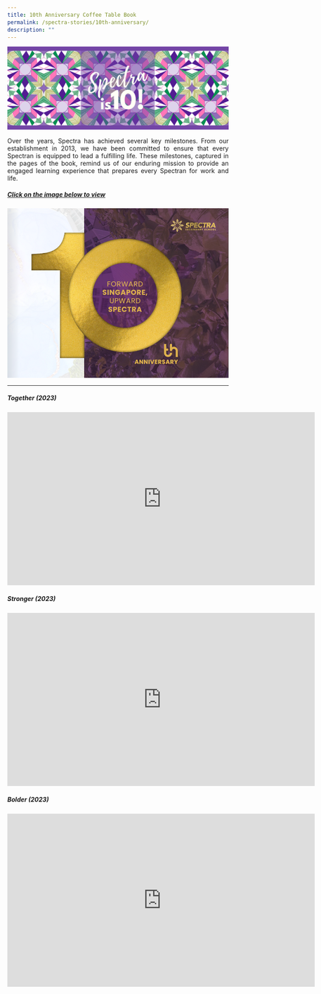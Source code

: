 ```yaml
---
title: 10th Anniversary Coffee Table Book
permalink: /spectra-stories/10th-anniversary/
description: ""
---
```

<img style="width:800px" src="/images/spectra%20is%2010.png">

<p align="justify">Over the years, Spectra has achieved several key milestones. From our establishment in 2013, we have been committed to
ensure that every Spectran is equipped to lead a fulfilling life. These milestones, captured in the pages of the book, remind us of
our enduring mission to provide an engaged learning experience that prepares every Spectran for work and life.</p>

##### [Click on the image below to view](https://drive.google.com/file/d/1nhzBStoVA52u9rapzk2uleOxfsC6wRvo/view?usp=drive_link)
<a target="new" href="https://drive.google.com/file/d/1Qwz7DhxwpbniK1vI9nacwoIgkRalA3fP/view?usp=drive_link"><img style="width:800px" src="/images/spectra%20coffee%20table%20book%202023.png"></a>

***

##### **Together (2023)**

<iframe allowfullscreen="" allow="accelerometer; autoplay; clipboard-write; encrypted-media; gyroscope; picture-in-picture; web-share" frameborder="0" title="YouTube video player" src="https://www.youtube.com/embed/gHzHoZhMrSc?si=-6eHAFUDXtY3FtXY" height="394" width="700"></iframe>



##### **Stronger (2023)**

<iframe allowfullscreen="" allow="accelerometer; autoplay; clipboard-write; encrypted-media; gyroscope; picture-in-picture; web-share" frameborder="0" title="YouTube video player" src="https://www.youtube.com/embed/7dlJm9-vasw?si=B2iVP7hcBZNk_0jx" height="394" width="700"></iframe>


##### **Bolder (2023)**

<iframe allowfullscreen="" allow="accelerometer; autoplay; clipboard-write; encrypted-media; gyroscope; picture-in-picture; web-share" frameborder="0" title="YouTube video player" src="https://www.youtube.com/embed/vW91uFGKErg?si=DMHZCkfdI7P_QKrA" height="394" width="700"></iframe>